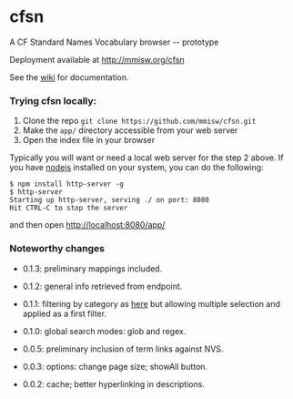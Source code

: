 cfsn
====

A CF Standard Names Vocabulary browser -- prototype

Deployment available at http://mmisw.org/cfsn

See the [wiki](https://github.com/mmisw/cfsn/wiki) for documentation.


### Trying cfsn locally:

1. Clone the repo `git clone https://github.com/mmisw/cfsn.git`
1. Make the `app/` directory accessible from your web server
1. Open the index file in your browser

Typically you will want or need a local web server for the step 2
above. If you have [nodejs](http://nodejs.org/) installed on your system,
you can do the following:
```shell
$ npm install http-server -g
$ http-server
Starting up http-server, serving ./ on port: 8080
Hit CTRL-C to stop the server
```
and then open [http://localhost:8080/app/](http://localhost:8080/app/)


### Noteworthy changes

- 0.1.3: preliminary mappings included.

- 0.1.2: general info retrieved from endpoint.

- 0.1.1: filtering by category as [here](http://cfconventions.org/Data/cf-standard-names/27/build/cf-standard-name-table.html)
but allowing multiple selection and applied as a first filter.

- 0.1.0: global search modes: glob and regex.

- 0.0.5: preliminary inclusion of term links against NVS.

- 0.0.3: options: change page size; showAll button.

- 0.0.2: cache; better hyperlinking in descriptions.
